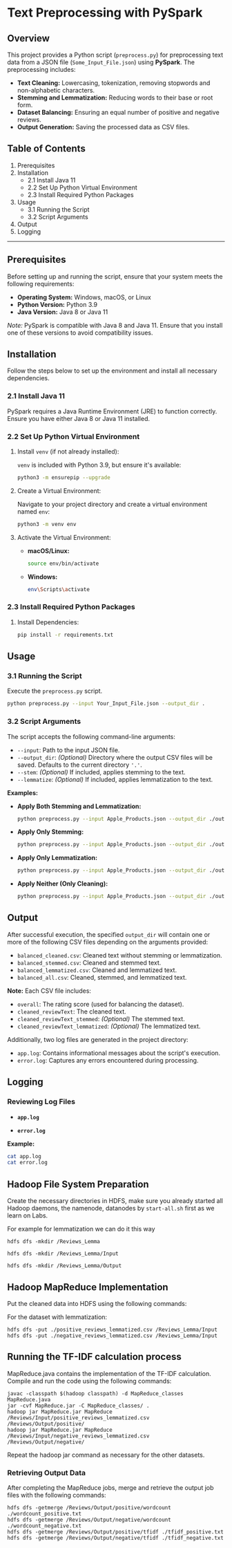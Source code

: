 # Text Preprocessing with PySpark

## Overview

This project provides a Python script (`preprocess.py`) for preprocessing text data from a JSON file (`Some_Input_File.json`) using **PySpark**. The preprocessing includes:

- **Text Cleaning:** Lowercasing, tokenization, removing stopwords and non-alphabetic characters.
- **Stemming and Lemmatization:** Reducing words to their base or root form.
- **Dataset Balancing:** Ensuring an equal number of positive and negative reviews.
- **Output Generation:** Saving the processed data as CSV files.

## Table of Contents

1. Prerequisites
2. Installation
    - 2.1 Install Java 11
    - 2.2 Set Up Python Virtual Environment
    - 2.3 Install Required Python Packages
3. Usage
    - 3.1 Running the Script
    - 3.2 Script Arguments
4. Output
5. Logging

---

## Prerequisites

Before setting up and running the script, ensure that your system meets the following requirements:

- **Operating System:** Windows, macOS, or Linux
- **Python Version:** Python 3.9
- **Java Version:** Java 8 or Java 11

*Note:* PySpark is compatible with Java 8 and Java 11. Ensure that you install one of these versions to avoid compatibility issues.

## Installation

Follow the steps below to set up the environment and install all necessary dependencies.

### 2.1 Install Java 11

PySpark requires a Java Runtime Environment (JRE) to function correctly. Ensure you have either Java 8 or Java 11 installed.


### 2.2 Set Up Python Virtual Environment

1. Install `venv` (if not already installed):

   `venv` is included with Python 3.9, but ensure it's available:

   ```bash
   python3 -m ensurepip --upgrade
   ```

2. Create a Virtual Environment:

   Navigate to your project directory and create a virtual environment named `env`:

   ```bash
   python3 -m venv env
   ```

3. Activate the Virtual Environment:

   - **macOS/Linux:**

     ```bash
     source env/bin/activate
     ```

   - **Windows:**

     ```bash
     env\Scripts\activate
     ```


### 2.3 Install Required Python Packages

1. Install Dependencies:

   ```bash
   pip install -r requirements.txt
   ```

## Usage

### 3.1 Running the Script

Execute the `preprocess.py` script.

```bash
python preprocess.py --input Your_Input_File.json --output_dir .
```

### 3.2 Script Arguments

The script accepts the following command-line arguments:

- `--input`: Path to the input JSON file. 
- `--output_dir`: *(Optional)* Directory where the output CSV files will be saved. Defaults to the current directory `'.'`.
- `--stem`: *(Optional)* If included, applies stemming to the text.
- `--lemmatize`: *(Optional)* If included, applies lemmatization to the text.

**Examples:**

- **Apply Both Stemming and Lemmatization:**

  ```bash
  python preprocess.py --input Apple_Products.json --output_dir ./output --stem --lemmatize
  ```

- **Apply Only Stemming:**

  ```bash
  python preprocess.py --input Apple_Products.json --output_dir ./output --stem
  ```

- **Apply Only Lemmatization:**

  ```bash
  python preprocess.py --input Apple_Products.json --output_dir ./output --lemmatize
  ```

- **Apply Neither (Only Cleaning):**

  ```bash
  python preprocess.py --input Apple_Products.json --output_dir ./output
  ```

## Output

After successful execution, the specified `output_dir` will contain one or more of the following CSV files depending on the arguments provided:

- `balanced_cleaned.csv`: Cleaned text without stemming or lemmatization.
- `balanced_stemmed.csv`: Cleaned and stemmed text.
- `balanced_lemmatized.csv`: Cleaned and lemmatized text.
- `balanced_all.csv`: Cleaned, stemmed, and lemmatized text.

**Note:** Each CSV file includes:

- `overall`: The rating score (used for balancing the dataset).
- `cleaned_reviewText`: The cleaned text.
- `cleaned_reviewText_stemmed`: *(Optional)* The stemmed text.
- `cleaned_reviewText_lemmatized`: *(Optional)* The lemmatized text.

Additionally, two log files are generated in the project directory:

- `app.log`: Contains informational messages about the script's execution.
- `error.log`: Captures any errors encountered during processing.

## Logging

### Reviewing Log Files

- **`app.log`**

- **`error.log`**


**Example:**

```bash
cat app.log
cat error.log
```


## Hadoop File System Preparation

Create the necessary directories in HDFS, make sure you already started all Hadoop daemons, the namenode, datanodes by `start-all.sh` first as we learn on Labs.

For example for lemmatization we can do it this way

```
hdfs dfs -mkdir /Reviews_Lemma

hdfs dfs -mkdir /Reviews_Lemma/Input

hdfs dfs -mkdir /Reviews_Lemma/Output
```

## Hadoop MapReduce Implementation

Put the cleaned data into HDFS using the following commands:

For the dataset with lemmatization:

```
hdfs dfs -put ./positive_reviews_lemmatized.csv /Reviews_Lemma/Input
hdfs dfs -put ./negative_reviews_lemmatized.csv /Reviews_Lemma/Input
```

## Running the TF-IDF calculation process

MapReduce.java contains the implementation of the TF-IDF calculation. Compile and run the code using the following commands:
```
javac -classpath $(hadoop classpath) -d MapReduce_classes MapReduce.java
jar -cvf MapReduce.jar -C MapReduce_classes/ .
hadoop jar MapReduce.jar MapReduce /Reviews/Input/positive_reviews_lemmatized.csv /Reviews/Output/positive/
hadoop jar MapReduce.jar MapReduce /Reviews/Input/negative_reviews_lemmatized.csv /Reviews/Output/negative/
```

Repeat the hadoop jar command as necessary for the other datasets.

### Retrieving Output Data

After completing the MapReduce jobs, merge and retrieve the output job files with the following commands:

```
hdfs dfs -getmerge /Reviews/Output/positive/wordcount ./wordcount_positive.txt
hdfs dfs -getmerge /Reviews/Output/negative/wordcount ./wordcount_negative.txt
hdfs dfs -getmerge /Reviews/Output/positive/tfidf ./tfidf_positive.txt
hdfs dfs -getmerge /Reviews/Output/negative/tfidf ./tfidf_negative.txt
```



